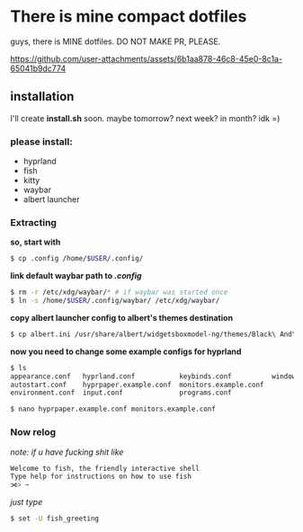 # There is mine compact dotfiles
guys, there is MINE dotfiles. DO NOT MAKE PR, PLEASE.


https://github.com/user-attachments/assets/6b1aa878-46c8-45e0-8c1a-65041b9dc774


## installation
I'll create **install.sh** soon. maybe tomorrow? next week? in month? idk =)

### please install:
* hyprland
* fish
* kitty
* waybar
* albert launcher


### Extracting

**so, start with**
```bash
$ cp .config /home/$USER/.config/
```

**link default waybar path to *.config***
```bash
$ rm -r /etc/xdg/waybar/* # if waybar was started once
$ ln -s /home/$USER/.config/waybar/ /etc/xdg/waybar/
```

**copy albert launcher config to albert's themes destination**
```bash
$ cp albert.ini /usr/share/albert/widgetsboxmodel-ng/themes/Black\ And\ White.ini
```

**now you need to change some example configs for hyprland**
```bash
$ ls
appearance.conf   hyprland.conf           keybinds.conf          windowrules.conf
autostart.conf    hyprpaper.example.conf  monitors.example.conf
environment.conf  input.conf              programs.conf

$ nano hyprpaper.example.conf monitors.example.conf
```

### Now relog

*note: if u have fucking shit like*
```bash
Welcome to fish, the friendly interactive shell
Type help for instructions on how to use fish
⋊> ~
```

*just type*
```bash
$ set -U fish_greeting
```
